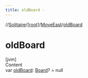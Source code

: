 ```yaml
---
title: oldBoard -
---
```

//[Solitaire](../../index.md)/[[root]](../index.md)/[MoveEast](index.md)/[oldBoard](old-board.md)



# oldBoard  
[jvm]  
Content  
var [oldBoard](old-board.md): [Board](../-board/index.md)? = null  



